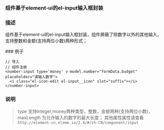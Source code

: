 ### 组件基于element-ui的el-input输入框封装
### 描述

<p>组件基于element-ui的el-input输入框封装，组件屏蔽了除数字以外的其他输入，支持整数和金额(支持两位小数)两种形式；<p/>
### 例子

```
// 导入
// 组件注册
<number-input type='money' v-model.number="formData.budget" placeholder="请输入数字">
  <i class="el-icon-edit el-input__icon" slot="suffix"></i>
</number-input>
```
### 说明
> type 支持integer,money两种类型，整数，金额两种(支持两位小数)，
> maxLength 为允许输入的数字的最大长度；
其他属性属性请查看`http://element-cn.eleme.io/2.4/#/zh-CN/component/input`

